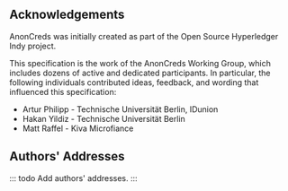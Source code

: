 ## Acknowledgements

AnonCreds was initially created as part of the Open Source Hyperledger
Indy project.

This specification is the work of the AnonCreds Working Group, which includes dozens
of active and dedicated participants.  In particular, the following individuals
contributed ideas, feedback, and wording that influenced this specification:

* Artur Philipp - Technische Universität Berlin, IDunion
* Hakan Yildiz - Technische Universität Berlin
* Matt Raffel - Kiva Microfiance

## Authors' Addresses

::: todo
Add authors' addresses.
:::
